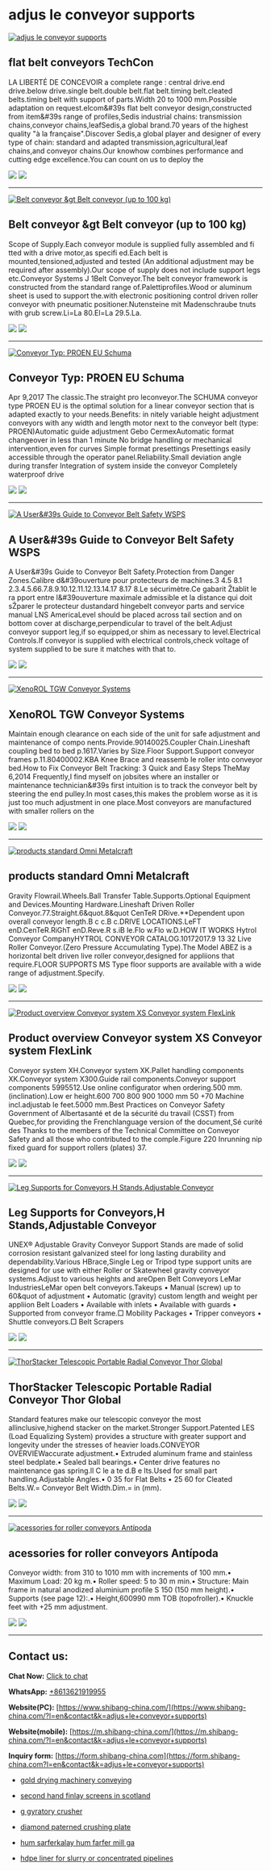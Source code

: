 # adjus le conveyor supports

<a href="https://swt.shibang-china.com/?l=en&img&k=adjus+le+conveyor+supports" target="_blank">![adjus le conveyor supports](http://static.shibang-china.com/all-800x300/675.jpg)</a>

## flat belt conveyors TechCon
LA LIBERTÉ DE CONCEVOIR a complete range : central drive.end drive.below drive.single belt.double belt.flat belt.timing belt.cleated belts.timing belt with support of parts.Width 20 to 1000 mm.Possible adaptation on request.elcom&#39s flat belt conveyor design,constructed from item&#39s range of profiles,Sedis industrial chains: transmission chains,conveyor chains,leafSedis,a global brand.70 years of the highest quality "à la française".Discover Sedis,a global player and designer of every type of chain: standard and adapted transmission,agricultural,leaf chains,and conveyor chains.Our knowhow combines performance and cutting edge excellence.You can count on us to deploy the


<a href="https://whatsapp.shibangsoft.com/WhatsApp.php" target="_blank" title="WhatsApp">![](http://static.shibang-china.com/icon/whatsapp.png)</a> <a href="https://swt.shibang-china.com/?l=en&icon&k=adjus+le+conveyor+supports" target="_blank">![](http://static.shibang-china.com/icon/chat-en.png)</a>

---

<a href="https://swt.shibang-china.com/?l=en&img&k=adjus+le+conveyor+supports" target="_blank">![Belt conveyor &gt Belt conveyor (up to 100 kg)](http://static.shibang-china.com/all-800x300/1446.jpg)</a>

## Belt conveyor &gt Belt conveyor (up to 100 kg)
Scope of Supply.Each conveyor module is supplied fully assembled and fi tted with a drive motor,as specifi ed.Each belt is mounted,tensioned,adjusted and tested (An additional adjustment may be required after assembly).Our scope of supply does not include support legs etc.Conveyor Systems J 1Belt Conveyor.The belt conveyor framework is constructed from the standard range of.Palettiprofiles.Wood or aluminum sheet is used to support the.with electronic positioning control driven roller conveyor with pneumatic positioner.Nutensteine mit Madenschraube tnuts with grub screw.Li=La 80.El=La 29.5.La.


<a href="https://whatsapp.shibangsoft.com/WhatsApp.php" target="_blank" title="WhatsApp">![](http://static.shibang-china.com/icon/whatsapp.png)</a> <a href="https://swt.shibang-china.com/?l=en&icon&k=adjus+le+conveyor+supports" target="_blank">![](http://static.shibang-china.com/icon/chat-en.png)</a>

---

<a href="https://swt.shibang-china.com/?l=en&img&k=adjus+le+conveyor+supports" target="_blank">![Conveyor Typ: PROEN EU Schuma](http://static.shibang-china.com/all-800x300/602.jpg)</a>

## Conveyor Typ: PROEN EU Schuma
Apr 9,2017 The classic.The straight pro leconveyor.The SCHUMA conveyor type PROEN EU is the optimal solution for a linear conveyor section that is adapted exactly to your needs.Benefits: in nitely variable height adjustment conveyors with any width and length motor next to the conveyor belt (type: PROEN)Automatic guide adjustment Gebo CermexAutomatic format changeover in less than 1 minute No bridge handling or mechanical intervention,even for curves Simple format presettings Presettings easily accessible through the operator panel.Reliability.Small deviation angle during transfer Integration of system inside the conveyor Completely waterproof drive


<a href="https://whatsapp.shibangsoft.com/WhatsApp.php" target="_blank" title="WhatsApp">![](http://static.shibang-china.com/icon/whatsapp.png)</a> <a href="https://swt.shibang-china.com/?l=en&icon&k=adjus+le+conveyor+supports" target="_blank">![](http://static.shibang-china.com/icon/chat-en.png)</a>

---

<a href="https://swt.shibang-china.com/?l=en&img&k=adjus+le+conveyor+supports" target="_blank">![A User&#39s Guide to Conveyor Belt Safety WSPS](http://static.shibang-china.com/all-800x300/819.jpg)</a>

## A User&#39s Guide to Conveyor Belt Safety WSPS
A User&#39s Guide to Conveyor Belt Safety.Protection from Danger Zones.Calibre d&#39ouverture pour protecteurs de machines.3 4.5 8.1 2.3.4.5.66.7.8.9.10.12.11.12.13.14.17 8.17 8.Le sécurimètre.Ce gabarit Žtablit le ra pport entre l&#39ouverture maximale admissible et la distance qui doit sŽparer le protecteur dustandard hingebelt conveyor parts and service manual LNS AmericaLevel should be placed across tail section and on bottom cover at discharge,perpendicular to travel of the belt.Adjust conveyor support leg,if so equipped,or shim as necessary to level.Electrical Controls.If conveyor is supplied with electrical controls,check voltage of system supplied to be sure it matches with that to.


<a href="https://whatsapp.shibangsoft.com/WhatsApp.php" target="_blank" title="WhatsApp">![](http://static.shibang-china.com/icon/whatsapp.png)</a> <a href="https://swt.shibang-china.com/?l=en&icon&k=adjus+le+conveyor+supports" target="_blank">![](http://static.shibang-china.com/icon/chat-en.png)</a>

---

<a href="https://swt.shibang-china.com/?l=en&img&k=adjus+le+conveyor+supports" target="_blank">![XenoROL TGW Conveyor Systems](http://static.shibang-china.com/all-800x300/975.jpg)</a>

## XenoROL TGW Conveyor Systems
Maintain enough clearance on each side of the unit for safe adjustment and maintenance of compo nents.Provide.90140025.Coupler Chain.Lineshaft coupling bed to bed p.1617.Varies by Size.Floor Support.Support conveyor frames p.11.80400002.KBA Knee Brace and reassemb le roller into conveyor bed.How to Fix Conveyor Belt Tracking: 3 Quick and Easy Steps TheMay 6,2014 Frequently,I find myself on jobsites where an installer or maintenance technician&#39s first intuition is to track the conveyor belt by steering the end pulley.In most cases,this makes the problem worse as it is just too much adjustment in one place.Most conveyors are manufactured with smaller rollers on the


<a href="https://whatsapp.shibangsoft.com/WhatsApp.php" target="_blank" title="WhatsApp">![](http://static.shibang-china.com/icon/whatsapp.png)</a> <a href="https://swt.shibang-china.com/?l=en&icon&k=adjus+le+conveyor+supports" target="_blank">![](http://static.shibang-china.com/icon/chat-en.png)</a>

---

<a href="https://swt.shibang-china.com/?l=en&img&k=adjus+le+conveyor+supports" target="_blank">![products standard Omni Metalcraft](http://static.shibang-china.com/all-800x300/297.jpg)</a>

## products standard Omni Metalcraft
Gravity Flowrail.Wheels.Ball Transfer Table.Supports.Optional Equipment and Devices.Mounting Hardware.Lineshaft Driven Roller Conveyor.77.Straight.6&quot.8&quot CenTeR DRive.**Dependent upon overall conveyor length.B c c.B c.DRIVE LOCATIONS.LeFT enD.CenTeR.RiGhT enD.Reve.R s.iB le.Flo w.Flo w.D.HOW IT WORKS Hytrol Conveyor CompanyHYTROL CONVEYOR CATALOG.10172017.9 13 32 Live Roller Conveyor.(Zero Pressure Accumulating Type).The Model ABEZ is a horizontal belt driven live roller conveyor,designed for appliions that require.FLOOR SUPPORTS MS Type floor supports are available with a wide range of adjustment.Specify.


<a href="https://whatsapp.shibangsoft.com/WhatsApp.php" target="_blank" title="WhatsApp">![](http://static.shibang-china.com/icon/whatsapp.png)</a> <a href="https://swt.shibang-china.com/?l=en&icon&k=adjus+le+conveyor+supports" target="_blank">![](http://static.shibang-china.com/icon/chat-en.png)</a>

---

<a href="https://swt.shibang-china.com/?l=en&img&k=adjus+le+conveyor+supports" target="_blank">![Product overview Conveyor system XS Conveyor system FlexLink](http://static.shibang-china.com/all-800x300/1025.jpg)</a>

## Product overview Conveyor system XS Conveyor system FlexLink
Conveyor system XH.Conveyor system XK.Pallet handling components XK.Conveyor system X300.Guide rail components.Conveyor support components 5995512.Use online configurator when ordering.500 mm.(inclination).Low er height.600 700 800 900 1000 mm 50 +70 Machine incl.adjustab le feet.5000 mm.Best Practices on Conveyor Safety Government of Albertasanté et de la sécurité du travail (CSST) from Quebec,for providing the Frenchlanguage version of the document,Sé curité des Thanks to the members of the Technical Committee on Conveyor Safety and all those who contributed to the comple.Figure 220 Inrunning nip fixed guard for support rollers (plates) 37.


<a href="https://whatsapp.shibangsoft.com/WhatsApp.php" target="_blank" title="WhatsApp">![](http://static.shibang-china.com/icon/whatsapp.png)</a> <a href="https://swt.shibang-china.com/?l=en&icon&k=adjus+le+conveyor+supports" target="_blank">![](http://static.shibang-china.com/icon/chat-en.png)</a>

---

<a href="https://swt.shibang-china.com/?l=en&img&k=adjus+le+conveyor+supports" target="_blank">![Leg Supports for Conveyors,H Stands,Adjustable Conveyor](http://static.shibang-china.com/all-800x300/394.jpg)</a>

## Leg Supports for Conveyors,H Stands,Adjustable Conveyor
UNEX® Adjustable Gravity Conveyor Support Stands are made of solid corrosion resistant galvanized steel for long lasting durability and dependability.Various HBrace,Single Leg or Tripod type support units are designed for use with either Roller or SkatewheeI gravity conveyor systems.Adjust to various heights and areOpen Belt Conveyors LeMar IndustriesLeMar open belt conveyors.Takeups • Manual (screw) up to 60&quot of adjustment • Automatic (gravity) custom length and weight per appliion Belt Loaders • Available with inlets • Available with guards • Supported from conveyor frame.□ Mobility Packages • Tripper conveyors • Shuttle conveyors.□ Belt Scrapers


<a href="https://whatsapp.shibangsoft.com/WhatsApp.php" target="_blank" title="WhatsApp">![](http://static.shibang-china.com/icon/whatsapp.png)</a> <a href="https://swt.shibang-china.com/?l=en&icon&k=adjus+le+conveyor+supports" target="_blank">![](http://static.shibang-china.com/icon/chat-en.png)</a>

---

<a href="https://swt.shibang-china.com/?l=en&img&k=adjus+le+conveyor+supports" target="_blank">![ThorStacker Telescopic Portable Radial Conveyor Thor Global](http://static.shibang-china.com/all-800x300/284.jpg)</a>

## ThorStacker Telescopic Portable Radial Conveyor Thor Global
Standard features make our telescopic conveyor the most allinclusive,highend stacker on the market.Stronger Support.Patented LES (Load Equalizing System) provides a structure with greater support and longevity under the stresses of heavier loads.CONVEYOR OVERVIEWaccurate adjustment.• Extruded aluminum frame and stainless steel bedplate.• Sealed ball bearings.• Center drive features no maintenance gas spring.ll C le a te d.B e lts.Used for small part handling.Adjustable Angles.• 0 35 for Flat Belts • 25 60 for Cleated Belts.W.= Conveyor Belt Width.Dim.= in (mm).


<a href="https://whatsapp.shibangsoft.com/WhatsApp.php" target="_blank" title="WhatsApp">![](http://static.shibang-china.com/icon/whatsapp.png)</a> <a href="https://swt.shibang-china.com/?l=en&icon&k=adjus+le+conveyor+supports" target="_blank">![](http://static.shibang-china.com/icon/chat-en.png)</a>

---

<a href="https://swt.shibang-china.com/?l=en&img&k=adjus+le+conveyor+supports" target="_blank">![acessories for roller conveyors Antípoda](http://static.shibang-china.com/all-800x300/1115.jpg)</a>

## acessories for roller conveyors Antípoda
Conveyor width: from 310 to 1010 mm with increments of 100 mm.• Maximum Load: 20 kg m.• Roller speed: 5 to 30 m min.• Structure: Main frame in natural anodized aluminium profile S 150 (150 mm height).• Supports (see page 12):.• Height,600990 mm TOB (topofroller).• Knuckle feet with +25 mm adjustment.

<a href="https://whatsapp.shibangsoft.com/WhatsApp.php" target="_blank" title="WhatsApp">![](http://static.shibang-china.com/icon/whatsapp.png)</a> <a href="https://swt.shibang-china.com/?l=en&icon&k=adjus+le+conveyor+supports" target="_blank">![](http://static.shibang-china.com/icon/chat-en.png)</a>

---
## Contact us:

**Chat Now:** [Click to chat](https://swt.shibang-china.com?l=en&contact&k=adjus+le+conveyor+supports)

**WhatsApp:**  [+8613621919955](https://whatsapp.shibangsoft.com/WhatsApp.php)

**Website(PC):** [https://www.shibang-china.com/](https://www.shibang-china.com/?l=en&contact&k=adjus+le+conveyor+supports)

**Website(mobile):** [https://m.shibang-china.com/](https://m.shibang-china.com/?l=en&contact&k=adjus+le+conveyor+supports)

**Inquiry form:** [https://form.shibang-china.com](https://form.shibang-china.com?l=en&contact&k=adjus+le+conveyor+supports)

* [gold drying machinery conveying](../124/gold%20drying%20machinery%20conveying.md)

* [second hand finlay screens in scotland](../113/second%20hand%20finlay%20screens%20in%20scotland.md)

* [g gyratory crusher](../114/g%20gyratory%20crusher.md)

* [diamond paterned crushing plate](../120/diamond%20paterned%20crushing%20plate.md)

* [hum sarferkalay hum farfer mill ga](../120/hum%20sarferkalay%20hum%20farfer%20mill%20ga.md)

* [hdpe liner for slurry or concentrated pipelines](../117/hdpe%20liner%20for%20slurry%20or%20concentrated%20pipelines.md)